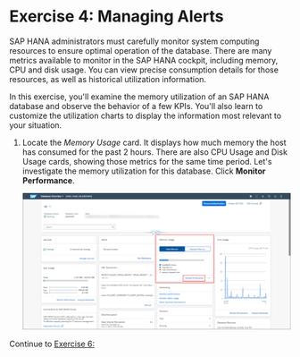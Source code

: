 # Exercise 4: Managing Alerts

SAP HANA administrators must carefully monitor system computing resources to ensure optimal operation of the database. There are many metrics available to monitor in the SAP HANA cockpit, including memory, CPU and disk usage. You can view precise consumption details for those resources, as well as historical utilization information.

In this exercise, you'll examine the memory utilization of an SAP HANA database and observe the behavior of a few KPIs. You'll also learn to customize the utilization charts to display the information most relevant to your situation.

1. Locate the *Memory Usage* card. It displays how much memory the host has consumed for the past 2 hours. There are also CPU Usage and Disk Usage cards, showing those metrics for the same time period. Let's investigate the memory utilization for this database. Click **Monitor Performance**.

    ![Memory Usage Card](./images/5-01_MemoryUsageCard.png)



Continue to [Exercise 6: ](../ex_6)